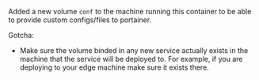 Added a new volume `conf` to the machine running this container to be able to provide custom configs/files to portainer.

Gotcha:
* Make sure the volume binded in any new service actually exists in the machine that the service will be deployed to. For example, if you are deploying to your edge machine make sure it exists there.